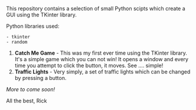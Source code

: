 This repository contains a selection of small Python scipts which create a GUI using the TKinter library.

Python libraries used:
```
- tkinter
- random
```

1) **Catch Me Game** - This was my first ever time using the TKinter library.  It's a simple game which you can not win! It opens a window and every time you attempt to click the button, it moves. See .... simple!
2) **Traffic Lights** - Very simply, a set of traffic lights which can be changed by pressing a button. 

*More to come soon!*

All the best, 
Rick

